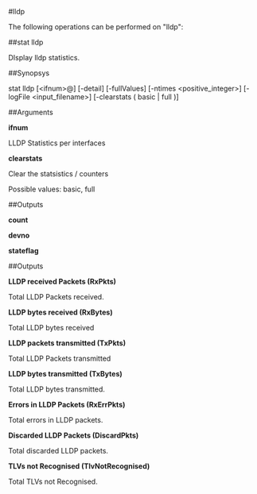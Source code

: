 #lldp

The following operations can be performed on "lldp":


##stat lldp

DIsplay lldp statistics.


##Synopsys

stat lldp [&lt;ifnum>@] [-detail] [-fullValues] [-ntimes &lt;positive_integer>] [-logFile &lt;input_filename>] [-clearstats ( basic | full )]


##Arguments

<b>ifnum</b>
LLDP Statistics per interfaces

<b>clearstats</b>
Clear the statsistics / counters
Possible values: basic, full



##Outputs

<b>count</b>

<b>devno</b>

<b>stateflag</b>



##Outputs

<b>LLDP received Packets (RxPkts)</b>
Total LLDP Packets received.

<b>LLDP bytes received (RxBytes)</b>
Total LLDP bytes received

<b>LLDP packets transmitted (TxPkts)</b>
Total LLDP Packets transmitted

<b>LLDP bytes transmitted (TxBytes)</b>
Total LLDP bytes transmitted.

<b>Errors in LLDP Packets (RxErrPkts)</b>
Total errors in LLDP packets.

<b>Discarded LLDP Packets (DiscardPkts)</b>
Total discarded LLDP packets.

<b>TLVs not Recognised (TlvNotRecognised)</b>
Total TLVs not Recognised.



